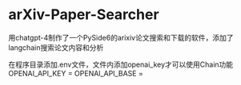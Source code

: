 # arXiv-Paper-Searcher

用chatgpt-4制作了一个PySide6的arixiv论文搜索和下载的软件，添加了langchain搜索论文内容和分析


在程序目录添加.env文件，文件内添加openai_key才可以使用Chain功能
OPENAI_API_KEY =
OPENAI_API_BASE =
